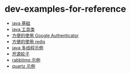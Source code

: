 # dev-examples-for-reference

* [java 基础]()
* [java 工具类]()
* [方便的使用 Google Authenticator]()
* [方便的使用 redis]()
* [java 多线程示例]()
* [开源轮子]()
* [rabbitmq 示例]()
* [quartz 示例]()

